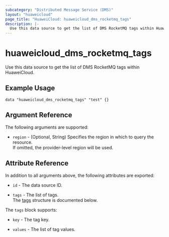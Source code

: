 ```yaml
---
subcategory: "Distributed Message Service (DMS)"
layout: "huaweicloud"
page_title: "HuaweiCloud: huaweicloud_dms_rocketmq_tags"
description: |-
  Use this data source to get the list of DMS RocketMQ tags within HuaweiCloud.
---
```


# huaweicloud_dms_rocketmq_tags

Use this data source to get the list of DMS RocketMQ tags within HuaweiCloud.

## Example Usage

```hcl
data "huaweicloud_dms_rocketmq_tags" "test" {}
```

## Argument Reference

The following arguments are supported:

* `region` - (Optional, String) Specifies the region in which to query the resource.  
  If omitted, the provider-level region will be used.

## Attribute Reference

In addition to all arguments above, the following attributes are exported:

* `id` - The data source ID.

* `tags` - The list of tags.  
  The [tags](#dms_rocketmq_tags_attr) structure is documented below.

<a name="dms_rocketmq_tags_attr"></a>
The `tags` block supports:

* `key` - The tag key.

* `values` - The list of tag values.
